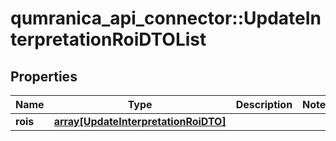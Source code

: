 # qumranica_api_connector::UpdateInterpretationRoiDTOList

## Properties
Name | Type | Description | Notes
------------ | ------------- | ------------- | -------------
**rois** | [**array[UpdateInterpretationRoiDTO]**](UpdateInterpretationRoiDTO.md) |  | 


